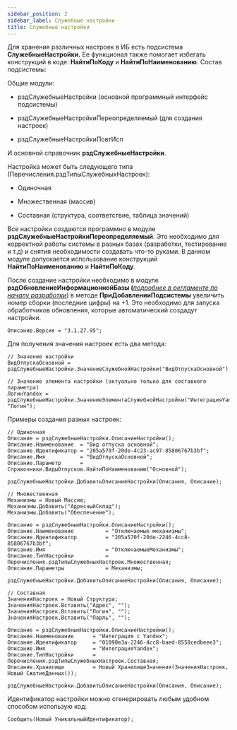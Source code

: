 ```yaml
---
sidebar_position: 2
sidebar_label: Служебные настройки
title: Служебные настройки
---
```


Для хранения различных настроек в ИБ есть подсистема **СлужебныеНастройки.** Ее функционал также помогает избегать конструкций в коде: **НайтиПоКоду** и **НайтиПоНаименованию**. Состав подсистемы:

Общие модули:

* рздСлужебныеНастройки (основной программный интерфейс подсистемы)

* рздСлужебныеНастройкиПереопределяемый (для создания настроек)

* рздСлужебныеНастройкиПовтИсп

И основной справочник **рздСлужебныеНастройки**.

Настройка может быть следующего типа (Перечисления.рздТипыСлужебныхНастроек):

* Одиночная

* Множественная (массив)

* Составная (структура, соответствие, таблица значений)

Все настройки создаются программно в модуле **рздСлужебныеНастройкиПереопределяемый**. Это необходимо для корректной работы системы в разных базах (разработки, тестирование и т.д) и снятия необходимости создавать что-то руками. В данном модуле допускается использование конструкций **НайтиПоНаименованию** и **НайтиПоКоду**.

После создание настройки необходимо в модуле **рздОбновлениеИнформационнойБазы (***[подробнее в регламенте по началу разработки](../regulations/begin.md)*) в методе **ПриДобавленииПодсистемы** увеличить номер сборки (последние цифры) на \+1. Это необходимо для запуска обработчиков обновления, которые автоматический создадут настройки.

```
Описание.Версия = "3.1.27.95";
```

Для получения значения настроек есть два метода:

```
// Значение настройки
ВидОтпускаОсновной = рздСлужебныеНастройки.ЗначениеСлужебнойНастройки("ВидОтпускаОсновной");

// Значение элемента настройки (актуально только для составного параметра)
ЛогинYandex = рздСлужебныеНастройки.ЗначениеЭлементаСлужебнойНастройки("ИнтеграцияYandex", "Логин");
```

Примеры создания разных настроек:

```
// Одиночная
Описание = рздСлужебныеНастройки.ОписаниеНастройки();
Описание.Наименование  = "Вид отпуска основной";
Описание.Идентификатор = "205a570f-20de-4c23-ac97-85806767b3bf";
Описание.Имя           = "ВидОтпускаОсновной";
Описание.Параметр      = Справочники.ВидыОтпусков.НайтиПоНаименованию("Основной");

рздСлужебныеНастройки.ДобавитьОписаниеНастройки(Описания, Описание);

// Множественная
Механизмы = Новый Массив;
Механизмы.Добавить("АдресныйСклад");
Механизмы.Добавить("Обеспечение");

Описание = рздСлужебныеНастройки.ОписаниеНастройки();
Описание.Наименование          = "Отключаемые механизмы";
Описание.Идентификатор         = "205a570f-20de-2246-4cc8-85806767b3bf";
Описание.Имя                   = "ОтключаемыеМеханизмы";
Описание.ТипНастройки          = Перечисления.рздТипыСлужебныхНастроек.Множественная;
Описание.Параметры             = Механизмы;

рздСлужебныеНастройки.ДобавитьОписаниеНастройки(Описания, Описание);

// Составная
ЗначенияНастроек = Новый Структура;
ЗначенияНастроек.Вставить("Адрес", "");
ЗначенияНастроек.Вставить("Логин", "");
ЗначенияНастроек.Вставить("Парль", "");

Описание = рздСлужебныеНастройки.ОписаниеНастройки();
Описание.Наименование      = "Интеграция с Yandex";
Описание.Идентификатор     = "01090e3a-2246-4cc8-baed-8550cedbeee3";
Описание.Имя               = "ИнтеграцияYandex";
Описание.ТипНастройки      = Перечисления.рздТипыСлужебныхНастроек.Составная;
Описание.Хранилище         = Новый ХранилищеЗначения(ЗначенияНастроек, Новый СжатиеДанных());

рздСлужебныеНастройки.ДобавитьОписаниеНастройки(Описания, Описание);
```

Идентификатор настройки можно сгенерировать любым удобном способом использую код:

```
Сообщить(Новый УникальныйИдентификатор);
```